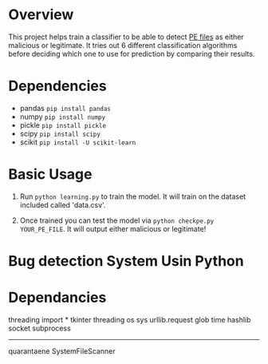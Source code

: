 

Overview
============
This project helps train a classifier to be able to detect [PE files](https://en.wikipedia.org/wiki/Portable_Executable) as either malicious or legitimate. 
It tries out 6 different classification algorithms before deciding which one to use for prediction by comparing their results. 


Dependencies
============

* pandas ```pip install pandas```
* numpy ```pip install numpy```
* pickle ```pip install pickle```
* scipy ```pip install scipy```
* scikit ```pip install -U scikit-learn```


Basic Usage
===========

1. Run ```python learning.py``` to train the model. It will train on the dataset included called 'data.csv'.

2. Once trained you can test the model via ```python checkpe.py YOUR_PE_FILE```. It will output either malicious or legitimate!
# Bug detection System Usin Python

# Dependancies
threading import *
tkinter
threading
os
sys
urllib.request
glob
time
hashlib
socket
subprocess
___________
quarantaene 
SystemFileScanner

